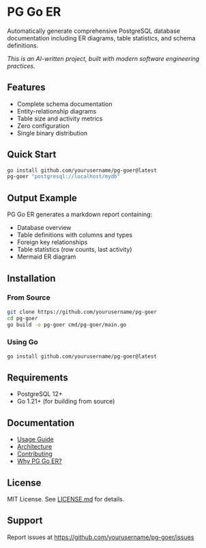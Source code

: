 # PG Go ER

Automatically generate comprehensive PostgreSQL database documentation including ER diagrams, table statistics, and schema definitions.

*This is an AI-written project, built with modern software engineering practices.*

## Features
- Complete schema documentation
- Entity-relationship diagrams
- Table size and activity metrics
- Zero configuration
- Single binary distribution

## Quick Start
```bash
go install github.com/yourusername/pg-goer@latest
pg-goer "postgresql://localhost/mydb"
```

## Output Example
PG Go ER generates a markdown report containing:
- Database overview
- Table definitions with columns and types
- Foreign key relationships
- Table statistics (row counts, last activity)
- Mermaid ER diagram

## Installation

### From Source
```bash
git clone https://github.com/yourusername/pg-goer
cd pg-goer
go build -o pg-goer cmd/pg-goer/main.go
```

### Using Go
```bash
go install github.com/yourusername/pg-goer@latest
```

## Requirements
- PostgreSQL 12+
- Go 1.21+ (for building from source)

## Documentation
- [Usage Guide](usage.md)
- [Architecture](code_architecture.md)
- [Contributing](contributing.md)
- [Why PG Go ER?](why.md)

## License
MIT License. See [LICENSE.md](LICENSE.md) for details.

## Support
Report issues at https://github.com/yourusername/pg-goer/issues